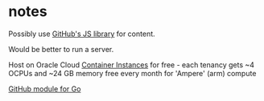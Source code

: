 # notes

Possibly use [GitHub's JS library](https://github.com/octokit/octokit.js) for content.

Would be better to run a server.

Host on Oracle Cloud [Container Instances](https://www.oracle.com/cloud/cloud-native/container-instances/) for free - each tenancy gets ~4 OCPUs and ~24 GB memory free every month for 'Ampere' (arm) compute

[GitHub module for Go](https://github.com/google/go-github)
